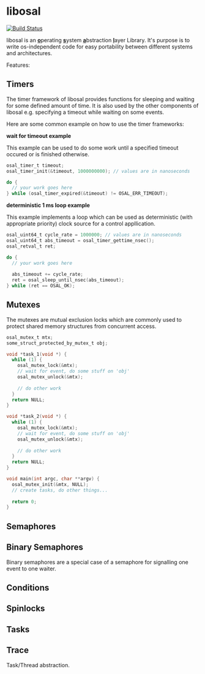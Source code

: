 # libosal
[![Build Status](https://rmc-jenkins.robotic.dlr.de/jenkins/buildStatus/icon?job=common%2libosal%2Fmaster)](https://rmc-jenkins.robotic.dlr.de/jenkins/job/common/job/libosal/job/master/)

libosal is an <ins>**o**</ins>perating <ins>**s**</ins>ystem <ins>**a**</ins>bstraction <ins>**l**</ins>ayer Library. It's purpose is to write os-independent code for easy portability between different systems and architectures.

Features:

## Timers

The timer framework of libosal provides functions for sleeping and waiting for some defined amount of time. It is also used by the other components of libosal e.g. specifying a timeout while waiting on some events.

Here are some common example on how to use the timer frameworks:

**wait for timeout example**

This example can be used to do some work until a specified timeout occured or is finished otherwise.

```c
osal_timer_t timeout;
osal_timer_init(&timeout, 1000000000); // values are in nanoseconds

do {
  // your work goes here
} while (osal_timer_expired(&timeout) != OSAL_ERR_TIMEOUT);
```
**deterministic 1 ms loop example**

This example implements a loop which can be used as deterministic (with appropriate priority) clock source for a control appllication.

```c
osal_uint64_t cycle_rate = 1000000; // values are in nanoseconds
osal_uint64_t abs_timeout = osal_timer_gettime_nsec();
osal_retval_t ret;

do { 
  // your work goes here
  
  abs_timeout += cycle_rate;
  ret = osal_sleep_until_nsec(abs_timeout);
} while (ret == OSAL_OK);
```

## Mutexes

The mutexes are mutual exclusion locks which are commonly used to protect shared memory structures from concurrent access.

```c
osal_mutex_t mtx;
some_struct_protected_by_mutex_t obj;

void *task_1(void *) {
  while (1) {
    osal_mutex_lock(&mtx);
    // wait for event, do some stuff on 'obj'
    osal_mutex_unlock(&mtx);
    
    // do other work
  }
  return NULL;
}

void *task_2(void *) {
  while (1) {
    osal_mutex_lock(&mtx);
    // wait for event, do some stuff on 'obj'
    osal_mutex_unlock(&mtx);
    
    // do other work
  }
  return NULL;
}

void main(int argc, char **argv) {
  osal_mutex_init(&mtx, NULL);
  // create tasks, do other things...
  
  return 0;
}
```

## Semaphores

## Binary Semaphores

Binary semaphores are a special case of a semaphore for signalling one event to one waiter.

## Conditions


## Spinlocks


## Tasks

## Trace


Task/Thread abstraction.
